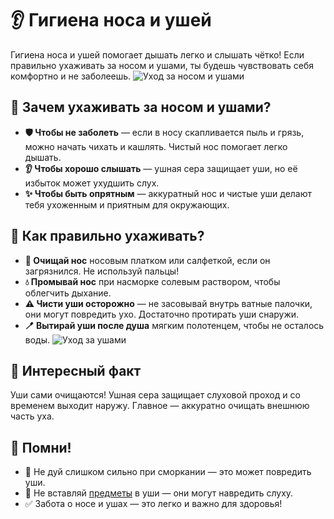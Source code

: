 # 👂 **Гигиена носа и ушей**
Гигиена носа и ушей помогает дышать легко и слышать чётко! Если правильно ухаживать за носом и ушами, ты будешь чувствовать себя комфортно и не заболеешь.
![Уход за носом и ушами](https://avatars.mds.yandex.net/i?id=15e9bb4ec16964068670f25db3f01017525845c1-5883235-images-thumbs&n=13)
## 🤔 **Зачем ухаживать за носом и ушами?**
- **🛡️ Чтобы не заболеть** — если в носу скапливается пыль и грязь, можно начать чихать и кашлять. Чистый нос помогает легко дышать.
- **👂 Чтобы хорошо слышать** — ушная сера защищает уши, но её избыток может ухудшить слух.
- **✨ Чтобы быть опрятным** — аккуратный нос и чистые уши делают тебя ухоженным и приятным для окружающих.
## 🧴 **Как правильно ухаживать?**
- **🤧 Очищай нос** носовым платком или салфеткой, если он загрязнился. Не используй пальцы!
- **💧 Промывай нос** при насморке солевым раствором, чтобы облегчить дыхание.
- **⚠️ Чисти уши осторожно** — не засовывай внутрь ватные палочки, они могут повредить ухо. Достаточно протирать уши снаружи.
- **🪥 Вытирай уши после душа** мягким полотенцем, чтобы не осталось воды.
![Уход за ушами](https://sun9-59.userapi.com/impg/LmapnhPzKeh38YXKI-pr6zCPMYiwV4zig2pgXg/Qw_k5prJseI.jpg?size=1200x800&quality=95&sign=aed5a178d82bd3e218043e7ac9ab4bb2&c_uniq_tag=7W8v4O2HaDGwUDvmLHe4eddHKxn2WmUt4bwiY3HxskQ&type=album)
## 🤩 **Интересный факт**
Уши сами очищаются! Ушная сера защищает слуховой проход и со временем выходит наружу. Главное — аккуратно очищать внешнюю часть уха.
## 📌 **Помни!**
- 🤧 Не дуй слишком сильно при сморкании — это может повредить уши.
- 🚫 Не вставляй [предметы](../hygiene_of_toys_and_personal%20_Items/hygiene_of_toys_and_personal%20_Items.md) в уши — они могут навредить слуху.
- ✅ Забота о носе и ушах — это легко и важно для здоровья!
